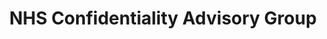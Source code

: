---
actor_responsible: academic and NHS researchers
airtable_createdTime: '2022-12-05T13:35:01.000Z'
airtable_id: recJNnT7afu3Q5mbL
components_link:
- confidentiality-advisory-group-meetings
- confidentiality-advisory-group-precedent-set-pathway
data_cycle_tag:
- sharing
- analysis
- re-use
- regulation of use
data_governance_issues_tag:
- Transparency
- Data security
- Privacy
- Collective benefits
data_governed: Confidential patient information.
data_subject: sensitive patient data
data_types_tag:
- Health data
- Mental health data
framing_method_tag:
- Long-term civic bodies
governance_issues_description: Disclosure of individual patient records. Respect for
  national data opt-outs. Good data management practices.
impact_photo:
- /assets/pdg/nhs-confidentiality-advisory-group-image.png
impact_photo_credit: NEEDS LICENSE - https://unsplash.com/photos/gFP1iok1Bac
initiative_status: started
issue_photo:
- /assets/pdg/nhs-confidentiality-advisory-group-national-cancer-institute-NFvdKIhxYlU-unsplash.jpg
issue_photo_credit: Photo by [National Cancer Institute](https://unsplash.com/@nci?utm_source=unsplash&utm_medium=referral&utm_content=creditCopyText)
  on [Unsplash](https://unsplash.com/photos/NFvdKIhxYlU?utm_source=unsplash&utm_medium=referral&utm_content=creditCopyText)
lense: both individual and collective data governance lenses
link: https://www.hra.nhs.uk/about-us/committees-and-services/confidentiality-advisory-group/
location_link:
- missing-item
our_takeaway: "The CAG creates a space for citizen involvement in decision making,
  but remains an elite process. Information is transparent, but not necessarily easy
  to navigate and understand. \n\nWhere the CAG asks for evidence that affected communities
  have been consulted as part of the approval process, this has the potential to encourage
  a wide range of regulated data users to give greater consideration to participatory
  data governance."
outcomes_tag: made recommendations
participant_group: users of the UK National Health Service
primary_method_link:
- expert-advisory-panel
problem_and_purpose: "Projects to process confidential patient data for health research,
  without seeking informed consent, can take place under Section 251 of the NHS Act
  2006, following an application to the Health Research Authority (HRA). Applications
  are reviewed by the Confidentiality Advisory Group (CAG), an independent body with
  both medical and 'lay' members. The Standard Operating Procedures of the group require
  that a lay member participates in each meeting. \n\nWhile ultimate decision making
  authority on data release rests with the HRA, it takes CAG advise into account. The
  CAG also provides advice to NHS Digital on sharing of identifiable information,
  and maintains a list of 'Precedent set pathways' for accessing confidential patient
  data for research.\n\nThe CAG seeks to operate transparently, publishing detailed
  minutes on its website, and a spreadsheet ‘Register of Approvals’.\n\nPreviously
  applications were assessed by the Patient Information Advisory Group (PIAG - 2001
  to 2008) and the Ethics and Confidentiality Committee (ECC - 2009 to 2013) which
  has now been replaced by the Confidentiality Advisory Group (CAG)."
sources_link:
- guidance-for-researchers-wanting-to-link-nhs-data-using-non-consent-approaches-a-thematic-analysis-of-feedback-from-the-health-research-authority-confidentiality-advisory-group
- hra-uk-confidentiality-advisory-group
- to-cag-or-not-to-cag-difficulties-in-determining-submission-to-the-confidentiality-advisory-group-a-commentary
- confidentiality-advisory-group-standard-operating-procedures
start_year: '2013'
status: Stage 1
table: cases
theme_tag:
- Health
title: NHS Confidentiality Advisory Group
two_line_summary: "The NHS Confidentiality Advisory Group operates on a legislative
  basis and considers applications to access confidential patient information without
  explicit patient consent under the NHS Act 2006 and the Health Service (Control
  of Patient Information Regulations) 2002. It has both expert (medical professional)
  and lay members, recruited through an open application process. The role of expert
  and lay members of the committee are the same. \n\nApplications to the CAG are expected
  to show evidence of public involvement carried out by those applying for access
  to data that “specifically tests the acceptability of using confidential patient
  information without consent for the purpose of your activity”."
whats_changed: Cross et. al (2020) examined feedback from the CAG in relation to a
  number of applications, and found evidence that CAG prioritised evidence of patient
  and public involvement (PPI) in incoming applications, with emphasis on "on an approach
  to PPI that was beyond tokenistic”. The CAG asked for evidence that representative
  of affected communities were included in PPI activities.
---